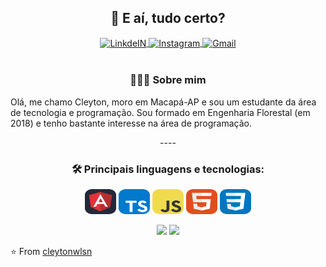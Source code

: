 <h2 align="center">👋 E aí, tudo certo?</h2>
<div align="center">
<a target="_blank" href="https://www.linkedin.com/in/cleytonwlsn/">
  <img align="center" alt="LinkdeIN" src="https://img.shields.io/badge/linkedin-%230077B5.svg?&style=for-the-badge&logo=linkedin&logoColor=black" />
</a>
<a target="_blank" href="https://www.instagram.com/cleytonwlsn/">
  <img align="center" alt="Instagram" src="https://img.shields.io/badge/instagram-%23E4405F.svg?&style=for-the-badge&logo=instagram&logoColor=black" />
</a>
<a target="_blank" href="mailto:cleytonwilsonlima@gmail.com">
  <img align="center" alt="Gmail" src="https://img.shields.io/badge/gmail-D14836?&style=for-the-badge&logo=gmail&logoColor=black" />
</a>
</div>
<br>

<h3 align="center"> 👨🏻‍💻 Sobre mim </h3>
<p>Olá, me chamo Cleyton, moro em Macapá-AP e sou um estudante da área de tecnologia e programação. Sou formado em Engenharia Florestal (em 2018) e tenho bastante interesse na área de programação.</p>
<p align="center">----</p>
<h3 align="center"> 🛠 Principais linguagens e tecnologias: </h3>
<div align="center" style="display: inline_block">
  <img align="center" alt="Cley-angular" height="40" width="50" src="https://github.com/tandpfun/skill-icons/blob/main/icons/Angular-Dark.svg">
  <img align="center" alt="Cley-ts" height="40" width="50" src="https://github.com/tandpfun/skill-icons/blob/main/icons/Typescript.svg">
  <img align="center" alt="Cley-js" height="40" width="50" src="https://github.com/tandpfun/skill-icons/blob/main/icons/JavaScript.svg">
  <img align="center" alt="Cley-html" height="40" width="50" src="https://github.com/tandpfun/skill-icons/blob/main/icons/HTML.svg">
  <img align="center" alt="Cley-css" height="40" width="50" src="https://github.com/tandpfun/skill-icons/blob/main/icons/CSS.svg">
 </div>
<br>
<div align="center">
  <img
     height="150rem"
     src='https://github-readme-stats.vercel.app/api?username=cleytonwlsn&count_private=true&theme=github_dark'
   />
  <img
     height="150rem"
     src='https://github-readme-stats.vercel.app/api/top-langs/?username=cleytonwlsn&layout=compact&langs_count=16&theme=github_dark'
   />
</div>


⭐️ From <a href="https://github.com/cleytonwlsn">cleytonwlsn</a>
